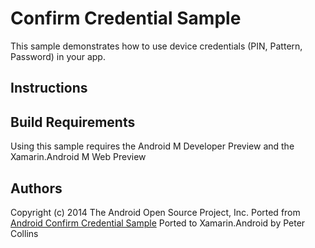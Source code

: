 Confirm Credential Sample
=========================

This sample demonstrates how to use device credentials (PIN, Pattern, Password) in your app.

Instructions
------------

Build Requirements
------------------
Using this sample requires the Android M Developer Preview and the Xamarin.Android M Web Preview

Authors
-------
Copyright (c) 2014 The Android Open Source Project, Inc.
Ported from [Android Confirm Credential Sample](https://github.com/googlesamples/android-ConfirmCredential)
Ported to Xamarin.Android by Peter Collins
